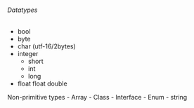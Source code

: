 ###### Datatypes

- bool
- byte
- char (utf-16/2bytes)
- integer
    - short
    - int
    - long
- float
    float
    double

Non-primitive types
    - Array
    - Class
    - Interface
    - Enum
    - string